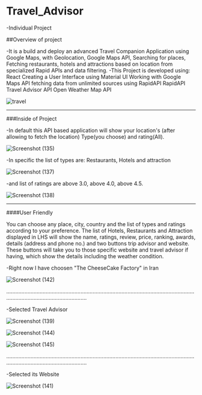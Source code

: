 # Travel_Advisor
-Individual Project

##Overview of project

-It is a build and deploy an advanced Travel Companion Application using Google Maps, with Geolocation, Google Maps API, Searching for places, Fetching restaurants, hotels and attractions based on location from specialized Rapid APIs and data filtering.
-This Project is developed using:
React 
Creating a User Interface using Material UI
Working with Google Maps API
fetching data from unlimited sources using RapidAPI
RapidAPI Travel Advisor API Open Weather Map API

![travel](https://user-images.githubusercontent.com/96286863/152276266-9b8c88ba-e547-4898-940b-68f144113797.png)


*********************************************************************************************************************************************************************************


###Inside of Project

-In default this API based application will show your location's (after allowing to fetch the location) Type(you choose) and rating(All).

![Screenshot (135)](https://user-images.githubusercontent.com/96286863/152279532-2e33475c-fe0e-4c94-a1fc-4230d202cd98.png)

-In specific the list of types are: Restaurants, Hotels and attraction

![Screenshot (137)](https://user-images.githubusercontent.com/96286863/152279546-4d5cc905-3422-4f09-9054-0974a0c03af6.png)

-and list of ratings are above 3.0, above 4.0, above 4.5.

![Screenshot (138)](https://user-images.githubusercontent.com/96286863/152279553-319ba47c-4200-4957-b5c2-986105d85bec.png)


*********************************************************************************************************************************************************************************


####User Friendly

You can choose any place, city, country and the list of types and ratings according to your preference.
The list of Hotels, Restaurants and Attraction displayed in LHS will show the name, ratings, review, price, ranking, awards, details (address and phone no.) and two buttons trip advisor and website. These buttons will take you to those specific website and travel advisor if having, which show the details including the weather condition.

-Right now I have choosen "The CheeseCake Factory" in Iran

![Screenshot (142)](https://user-images.githubusercontent.com/96286863/152280247-89316eed-24b9-40c6-bc39-c33b83056732.png)

.................................................................................................................................................................................

-Selected Travel Advisor

![Screenshot (139)](https://user-images.githubusercontent.com/96286863/152280268-cbf53d65-bcd2-44c6-9ed4-1c9e212e56a3.png)

![Screenshot (144)](https://user-images.githubusercontent.com/96286863/152280707-5011a368-ae82-4f8f-bd8b-118fc3487a25.png)

![Screenshot (145)](https://user-images.githubusercontent.com/96286863/152280782-c1fe2617-546b-4a2b-a388-9c5c82ee740b.png)

.................................................................................................................................................................................

-Selected its Website

![Screenshot (141)](https://user-images.githubusercontent.com/96286863/152280279-9f6a8b74-c0e9-4411-82ac-972ad3b3675b.png)




